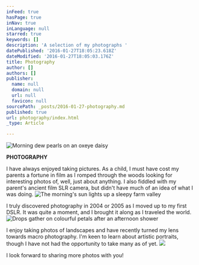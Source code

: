 ```yaml
---
inFeed: true
hasPage: true
inNav: true
inLanguage: null
starred: true
keywords: []
description: 'A selection of my photographs '
datePublished: '2016-01-27T18:05:23.618Z'
dateModified: '2016-01-27T18:05:03.176Z'
title: Photography
author: []
authors: []
publisher:
  name: null
  domain: null
  url: null
  favicon: null
sourcePath: _posts/2016-01-27-photography.md
published: true
url: photography/index.html
_type: Article

---
```

![Morning dew pearls on an oxeye daisy](https://the-grid-user-content.s3-us-west-2.amazonaws.com/2e6b8162-6503-434f-b1a6-54f15c492de7.jpg)

**PHOTOGRAPHY**

I have always enjoyed taking pictures. As a child, I must have cost my parents a fortune in film as I romped through the woods looking for interesting photos of, well, just about anything. I also fiddled with my parent's ancient film SLR camera, but didn't have much of an idea of what I was doing.
![The morning's sun lights up a sleepy farm valley](https://the-grid-user-content.s3-us-west-2.amazonaws.com/f4493b6a-7841-4559-a730-fcbf512b6500.jpg)

I truly discovered photography in 2004 or 2005 as I moved up to my first DSLR. It was quite a moment, and I brought it along as I traveled the world.
![Drops gather on colourful petals after an afternoon shower](https://the-grid-user-content.s3-us-west-2.amazonaws.com/a022c9e3-908e-4aff-a204-88c372355315.jpg)

I enjoy taking photos of landscapes and have recently turned my lens towards macro photography. I'm keen to learn about artistic portraits, though I have not had the opportunity to take many as of yet.
![](https://the-grid-user-content.s3-us-west-2.amazonaws.com/dce27a3c-42b1-4f7c-9470-709f43a19792.jpg)

I look forward to sharing more photos with you!